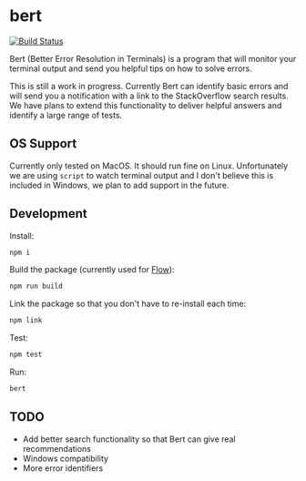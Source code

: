 # bert

[![Build Status](https://travis-ci.org/oliveroneill/bert.svg?branch=master)](https://travis-ci.org/oliveroneill/bert)

Bert (Better Error Resolution in Terminals) is a program that will monitor your terminal output and send you
helpful tips on how to solve errors.

This is still a work in progress. Currently Bert can identify basic
errors and will send you a notification with a link to the StackOverflow
search results. We have plans to extend this functionality to deliver
helpful answers and identify a large range of tests.

## OS Support
Currently only tested on MacOS. It should run fine on Linux. Unfortunately we
are using `script` to watch terminal output and I don't believe this is
included in Windows, we plan to add support in the future.

## Development
Install:
```bash
npm i
```
Build the package (currently used for [Flow](https://flow.org/)):
```bash
npm run build
```
Link the package so that you don't have to re-install each time:
```bash
npm link
```
Test:
```bash
npm test
```
Run:
```bash
bert
```

## TODO
- Add better search functionality so that Bert can give real recommendations
- Windows compatibility
- More error identifiers
